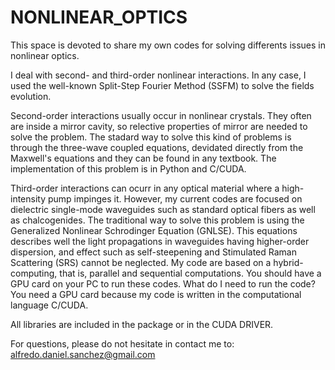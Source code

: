 # NONLINEAR_OPTICS

This space is devoted to share my own codes for solving differents issues in nonlinear optics.

I deal with second- and third-order nonlinear interactions. In any case, I used the well-known Split-Step Fourier Method (SSFM) to solve the fields evolution.

Second-order interactions usually occur in nonlinear crystals. They often are inside a mirror cavity, so relective properties of mirror are needed to solve the problem. The stadard way to solve this kind of problems is through the three-wave coupled equations, devidated directly from the Maxwell's equations and they can be found in any textbook.
The implementation of this problem is in Python and C/CUDA.

Third-order interactions can ocurr in any optical material where a high-intensity pump impinges it. However, my current codes are focused on dielectric single-mode waveguides such as standard optical fibers as well as chalcogenides. The traditional way to solve this problem is using the Generalized Nonlinear Schrodinger Equation (GNLSE). This equations describes well the light propagations in waveguides having higher-order dispersion, and effect such as self-steepening and Stimulated Raman Scattering (SRS) cannot be neglected.
My code are based on a hybrid-computing, that is, parallel and sequential computations. You should have a GPU card on your PC to run these codes.
What do I need to run the code? You need a GPU card because my code is written in the computational language C/CUDA. 

All libraries are included in the package or in the CUDA DRIVER.

For questions, please do not hesitate in contact me to: alfredo.daniel.sanchez@gmail.com
